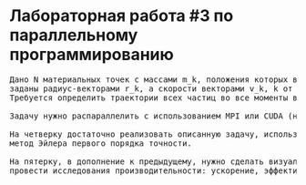 # Лабораторная работа #3 по параллельному программированию
<pre>
Дано N материальных точек с массами m_k, положения которых в начальный момент времени 
заданы радиус-векторами r_k, а скорости векторами v_k, k от 1 до N. 
Требуется определить траектории всех частиц во все моменты времени от 0 до t_end.

Задачу нужно распараллелить с использованием MPI или CUDA (на выбор).

На четверку достаточно реализовать описанную задачу, используя для решения 
метод Эйлера первого порядка точности.

На пятерку, в дополнение к предыдущему, нужно сделать визуализацию в Питоне и 
провести исследования производительности: ускорение, эффективность, время работы.
</pre>